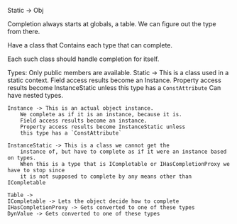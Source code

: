 ﻿Static -> Obj

Completion always starts at globals, a table.
We can figure out the type from there.

Have a class that Contains each type that can complete.

Each such class should handle completion for itself.

Types:
    Only public members are available.
    Static -> This is a class used in a static context. 
        Field access results become an Instance.
        Property access results become InstanceStatic unless
        this type has a `ConstAttribute`
        Can have nested types.
        
    Instance -> This is an actual object instance.
        We complete as if it is an instance, because it is.
        Field access results become an instance.
        Property access results become InstanceStatic unless
        this type has a `ConstAttribute`
        
    InstanceStatic -> This is a class we cannot get the
        instance of, but have to complete as if it were an instance based on types.
        When this is a type that is ICompletable or IHasCompletionProxy we have to stop since
        it is not supposed to complete by any means other than ICompletable
        
    Table -> 
    ICompletable -> Lets the object decide how to complete
    IHasCompletionProxy -> Gets converted to one of these types
    DynValue -> Gets converted to one of these types